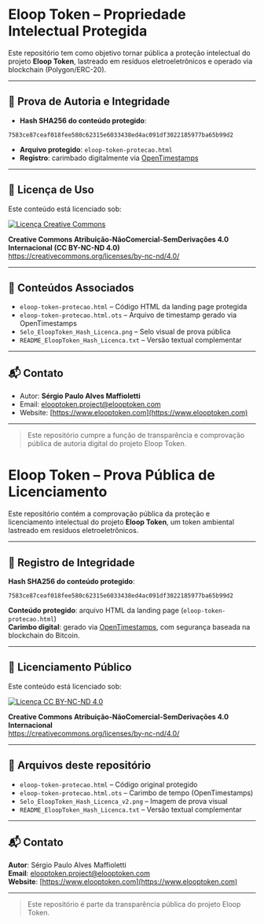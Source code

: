 # Eloop Token – Propriedade Intelectual Protegida

Este repositório tem como objetivo tornar pública a proteção intelectual do projeto **Eloop Token**, lastreado em resíduos eletroeletrônicos e operado via blockchain (Polygon/ERC-20).

---

## 🔐 Prova de Autoria e Integridade

- **Hash SHA256 do conteúdo protegido**:
```
7583ce87ceaf018fee580c62315e6033438ed4ac091df3022185977ba65b99d2
```

- **Arquivo protegido**: `eloop-token-protecao.html`
- **Registro**: carimbado digitalmente via [OpenTimestamps](https://opentimestamps.org)

---

## 📄 Licença de Uso

Este conteúdo está licenciado sob:

[![Licença Creative Commons](https://i.creativecommons.org/l/by-nc-nd/4.0/88x31.png)](https://creativecommons.org/licenses/by-nc-nd/4.0/deed.pt_BR)

**Creative Commons Atribuição-NãoComercial-SemDerivações 4.0 Internacional (CC BY-NC-ND 4.0)**  
https://creativecommons.org/licenses/by-nc-nd/4.0/

---

## 🧾 Conteúdos Associados

- `eloop-token-protecao.html` – Código HTML da landing page protegida
- `eloop-token-protecao.html.ots` – Arquivo de timestamp gerado via OpenTimestamps
- `Selo_EloopToken_Hash_Licenca.png` – Selo visual de prova pública
- `README_EloopToken_Hash_Licenca.txt` – Versão textual complementar

---

## 📬 Contato

- Autor: **Sérgio Paulo Alves Maffioletti**
- Email: [elooptoken.project@elooptoken.com](mailto:elooptoken.project@elooptoken.com)
- Website: [https://www.elooptoken.com](https://www.elooptoken.com)

---

> Este repositório cumpre a função de transparência e comprovação pública de autoria digital do projeto Eloop Token.
# Eloop Token – Prova Pública de Licenciamento

Este repositório contém a comprovação pública da proteção e licenciamento intelectual do projeto **Eloop Token**, um token ambiental lastreado em resíduos eletroeletrônicos.

---

## 🔐 Registro de Integridade

**Hash SHA256 do conteúdo protegido**:
```
7583ce87ceaf018fee580c62315e6033438ed4ac091df3022185977ba65b99d2
```

**Conteúdo protegido**: arquivo HTML da landing page (`eloop-token-protecao.html`)  
**Carimbo digital**: gerado via [OpenTimestamps](https://opentimestamps.org), com segurança baseada na blockchain do Bitcoin.

---

## 📄 Licenciamento Público

Este conteúdo está licenciado sob:

[![Licença CC BY-NC-ND 4.0](https://i.creativecommons.org/l/by-nc-nd/4.0/88x31.png)](https://creativecommons.org/licenses/by-nc-nd/4.0/)

**Creative Commons Atribuição-NãoComercial-SemDerivações 4.0 Internacional**  
https://creativecommons.org/licenses/by-nc-nd/4.0/

---

## 📁 Arquivos deste repositório

- `eloop-token-protecao.html` – Código original protegido
- `eloop-token-protecao.html.ots` – Carimbo de tempo (OpenTimestamps)
- `Selo_EloopToken_Hash_Licenca_v2.png` – Imagem de prova visual
- `README_EloopToken_Hash_Licenca.txt` – Versão textual complementar

---

## 📬 Contato

**Autor**: Sérgio Paulo Alves Maffioletti  
**Email**: [elooptoken.project@elooptoken.com](mailto:elooptoken.project@elooptoken.com)  
**Website**: [https://www.elooptoken.com](https://www.elooptoken.com)

---

> Este repositório é parte da transparência pública do projeto Eloop Token.
